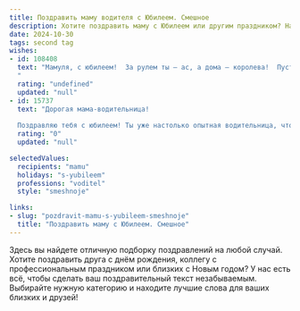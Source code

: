 ```yaml
---
title: Поздравить маму водителя с Юбилеем. Смешное
description: Хотите поздравить маму с Юбилеем или другим праздником? Наш ИИ создаст незабываемое поздравление, а вы обязательно выделитесь среди других.  
date: 2024-10-30
tags: second tag
wishes:
- id: 108408
  text: "Мамуля, с юбилеем!  За рулем ты – ас, а дома – королева!  Пусть километры счастья будут безграничными, а  пробки на дороге жизни обходят тебя стороной, как автобус на встречке!  Желаю тебе крепких нервов (чтобы выдерживать пассажиров-родственников),  вечно зеленого света и  только приятных попутчиков!  С праздником!
  "
  rating: "undefined"
  updated: "null"
- id: 15737
  text: "Дорогая мама-водительница!
  
  Поздравляю тебя с юбилеем! Ты уже настолько опытная водительница, что могла бы водить не только машины, но и космические корабли! Пусть твои тормоза всегда надежны, а поворотники – яркие, как твоя улыбка. Желаю, чтобы каждый твой маршрут заканчивался праздником, а каждая остановка – встречей с самыми близкими. Береги себя и продолжай покорять дороги, как настоящая королева асфальта! С днем рождения!"
  rating: "0"
  updated: "null"

selectedValues:
  recipients: "mamu"
  holidays: "s-yubileem"
  professions: "voditel"
  style: "smeshnoje"

links:
- slug: "pozdravit-mamu-s-yubileem-smeshnoje"
  title: "Поздравить маму с Юбилеем. Смешное"
---
```


Здесь вы найдете отличную подборку поздравлений на любой случай. 
Хотите поздравить друга с днём рождения, коллегу с профессиональным праздником или близких с Новым годом? У нас есть всё, чтобы сделать ваш поздравительный текст незабываемым. Выбирайте нужную категорию и находите лучшие слова для ваших близких и друзей!
